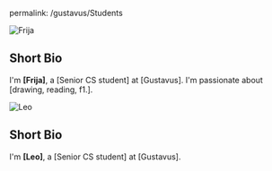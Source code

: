 <!-- ---
title: "Talk 1 on Relevant Topic in Your Field"
collection: talks
type: "Talk"
permalink: /talks/2012-03-01-talk-1
venue: "UC San Francisco, Department of Testing"
date: 2012-03-01
location: "San Francisco, California"
---

This is a description of your talk, which is a markdown files that can be all markdown-ified like any other post. Yay markdown! -->
permalink: /gustavus/Students

![Frija](images/Gustavus_AI/Frija.png)

## Short Bio
I'm **[Frija]**, a [Senior CS student] at [Gustavus]. I'm passionate about [drawing, reading, f1.].


![Leo](images/Gustavus_AI/Leo.png)

## Short Bio
I'm **[Leo]**, a [Senior CS student] at [Gustavus].
